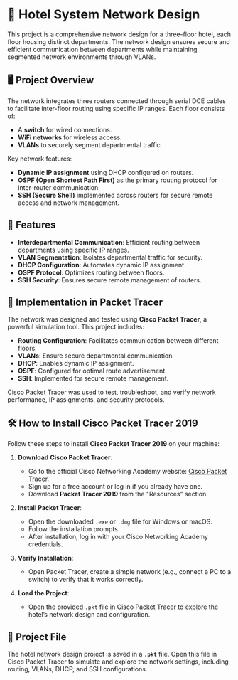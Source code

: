 # 🏨 Hotel System Network Design

This project is a comprehensive network design for a three-floor hotel, each floor housing distinct departments. The network design ensures secure and efficient communication between departments while maintaining segmented network environments through VLANs.

## 🖥️ Project Overview

The network integrates three routers connected through serial DCE cables to facilitate inter-floor routing using specific IP ranges. Each floor consists of:
- A **switch** for wired connections.
- **WiFi networks** for wireless access.
- **VLANs** to securely segment departmental traffic.

Key network features:
- **Dynamic IP assignment** using DHCP configured on routers.
- **OSPF (Open Shortest Path First)** as the primary routing protocol for inter-router communication.
- **SSH (Secure Shell)** implemented across routers for secure remote access and network management.

## 📜 Features

- **Interdepartmental Communication**: Efficient routing between departments using specific IP ranges.
- **VLAN Segmentation**: Isolates departmental traffic for security.
- **DHCP Configuration**: Automates dynamic IP assignment.
- **OSPF Protocol**: Optimizes routing between floors.
- **SSH Security**: Ensures secure remote management of routers.

## 💼 Implementation in Packet Tracer

The network was designed and tested using **Cisco Packet Tracer**, a powerful simulation tool. This project includes:
- **Routing Configuration**: Facilitates communication between different floors.
- **VLANs**: Ensure secure departmental communication.
- **DHCP**: Enables dynamic IP assignment.
- **OSPF**: Configured for optimal route advertisement.
- **SSH**: Implemented for secure remote management.

Cisco Packet Tracer was used to test, troubleshoot, and verify network performance, IP assignments, and security protocols.

## 🛠️ How to Install Cisco Packet Tracer 2019

Follow these steps to install **Cisco Packet Tracer 2019** on your machine:

1. **Download Cisco Packet Tracer**:
   - Go to the official Cisco Networking Academy website: [Cisco Packet Tracer](https://www.netacad.com/courses/packet-tracer).
   - Sign up for a free account or log in if you already have one.
   - Download **Packet Tracer 2019** from the "Resources" section.

2. **Install Packet Tracer**:
   - Open the downloaded `.exe` or `.dmg` file for Windows or macOS.
   - Follow the installation prompts.
   - After installation, log in with your Cisco Networking Academy credentials.

3. **Verify Installation**:
   - Open Packet Tracer, create a simple network (e.g., connect a PC to a switch) to verify that it works correctly.

4. **Load the Project**:
   - Open the provided `.pkt` file in Cisco Packet Tracer to explore the hotel’s network design and configuration.

## 📂 Project File

The hotel network design project is saved in a **`.pkt`** file. Open this file in Cisco Packet Tracer to simulate and explore the network settings, including routing, VLANs, DHCP, and SSH configurations.
